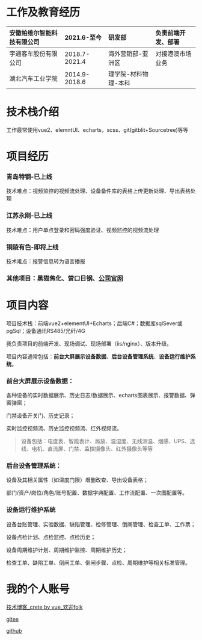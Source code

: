 # 工作及教育经历


| 安徽帕维尔智能科技有限公司 | 2021.6-至今   | 研发部               | 负责前端开发、部署 |
| :------------------------- | :------------ | :------------------- | :----------------- |
| 宇通客车股份有限公司       | 2018.7-2021.4 | 海外营销部-亚洲区    | 对接港澳市场业务   |
| 湖北汽车工业学院           | 2014.9-2018.6 | 理学院-材料物理-本科 |                    |

# 技术栈介绍

工作最常使用vue2、elemntUI、echarts，scss、git(gitblit+Sourcetree)等等

# 项目经历

### **青岛特钢**-已上线

技术难点：视频监控的视频流处理、设备备件库的表格上传更新处理、导出表格处理

### **江苏永刚**-已上线

技术难点：用户单点登录和密码强度验证、视频监控的视频流处理

### **铜陵有色**-即将上线

技术难点：报警信息转为语言播报

### 其他项目：黑猫焦化、营口日钢、<a href="http://www.paweier.net/" target="_blank">公司官网</a>

# 项目内容

项目技术栈：前端vue2+elementUI+Echarts；后端C#；数据库sqlSever或pgSql；设备通讯RS485/光纤/4G

我负责项目的前端开发、现场调试、现场部署（iis/nginx）、版本升级。

项目内容通常包括：**前台大屏展示设备数据**、**后台设备管理系统**、**设备运行维护系统**。

### 前台大屏展示设备数据：

各种设备的实时数据展示、历史日志/数据展示、echarts图表展示、报警数据、弹窗弹窗；

门禁设备开关门、历史记录；

实时监控视频流、历史监控视频流、红外视频流。

> 设备包括：电度表、智能表计、局放、温湿度、无线测温、烟感、UPS、选线、电机、直流屏、门禁、监控摄像头、红外摄像头等等

### 后台设备管理系统：

设备及其相关属性（如温度门限）增删改查、导出设备表格；

部门/资产/岗位/角色/账号配置、数据字典配置、工作流配置、一次图配置等。

### 设备运行维护系统

设备台账管理、实验数据、缺陷管理、检修管理、倒闸管理、检查工单、工作票；

设备点检计划、点检监控、点检历史；

设备周期维护计划、周期维护监控、周期维护历史；

检查工单、缺陷工单、倒闸工单、倒闸步骤、点检、周期维护等相关标准管理。

# 我的个人账号

<a href="https://raopan2021.gitee.io/blog/#/home" target="_blank">技术博客_crete by vue_欢迎folk</a>

<a href="https://gitee.com/raopan2021" target="_blank">gitee</a>

<a href="https://github.com/raopan2021" target="_blank">github</a>
